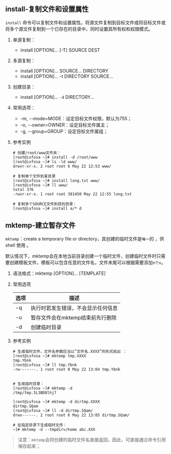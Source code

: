 ## install-复制文件和设置属性

`install` 命令可以复制文件和设置属性。将源文件复制到目标文件或将目标文件或将多个源文件复制到一个已存在的目录中，同时设置其所有权和权限模式。

1. 单源复制：	
   + install  [OPTION]...  [-T]  SOURCE  DEST
2. 多源复制：
   + install  [OPTION]...  SOURCE...  DIRECTORY
   + install  [OPTION]...  -t DIRECTORY  SOURCE...
3. 创建目录：
   + install [OPTION]...  `-d`  DIRECTORY...

4. 常用选项：
   + -m, --mode=MODE：设定目标文件权限，默认为755；
   + -o, --owner=OWNER：设定目标文件属主；
   + -g, --group=GROUP：设定目标文件属组；



5. 参考实例

   ```shell
   # 创建/root/www文件夹：
   [root@ixfosa ~]# install -d /root/www
   [root@ixfosa ~]# ls -ld www/
   drwxr-xr-x. 2 root root 6 May 22 12:53 www/
   
   # 复制单个文件到某目录
   [root@ixfosa ~]# install long.txt www/
   [root@ixfosa ~]# ll www/
   total 376
   -rwxr-xr-x. 1 root root 381450 May 22 12:55 long.txt
   
   # 复制多个SOURCE文件到目的目录：
   [root@ixfosa ~]# install a/* d
   ```



## mktemp-建立暂存文件

`mktemp`：create a temporary file or directory，其创建的临时文件是`唯一`的 ，供shell 使用 。

默认情况下，mktemp会在本地当前目录创建一个临时文件，创建临时文件时只需要创建模板文件，模板可以包含任意的文件名，文件末尾可以根据需要添加`n个x`。

1. 语法格式：mktemp  [OPTION]...  [TEMPLATE]

2. 常用选项

   | 选项 | 描述                               |
   | ---- | ---------------------------------- |
   | -q   | 执行时若发生错误，不会显示任何信息 |
   | -u   | 暂存文件会在mktemp结束前先行删除   |
   | -d   | 创建临时目录                       |

3. 参考实例

   ```shell
   # 生成临时文件，文件名参数应当以”文件名.XXXX”的形式给出 ：
   [root@ixfosa ~]# mktemp tmp.XXXX
   tmp.Ybnk
   [root@ixfosa ~]# ll tmp.Ybnk 
   -rw-------. 1 root root 0 May 22 13:04 tmp.Ybnk
   
   
   # 生成临时目录：
   [root@ixfosa ~]# mktemp -d
   /tmp/tmp.5L3BD8lhj7
   
   [root@ixfosa ~]# mktemp -d dirtmp.XXXX
   dirtmp.SQam
   [root@ixfosa ~]# ll -d dirtmp.SQam/
   drwx------. 2 root root 6 May 22 13:05 dirtmp.SQam/
   
   # 在指定目录下生成临时文件：
   ~]# mktemp -d --tmpdir=/home abc.XXX 
   ```

> 注意：`mktemp`会将创建的临时文件名直接返回，因此，可直接通过命令引用保存起来；

